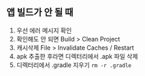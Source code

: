 ## 앱 빌드가 안 될 때
1. 우선 에러 메시지 확인
2. 확인해도 안 되면 Build > Clean Project
3. 캐시삭제 File > Invalidate Caches / Restart
4. apk 추출한 후라면 디렉터리에서 .apk 파일 삭제
5. 디렉터리에서 .gradle 지우기 `rm -r .gradle`
